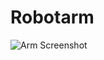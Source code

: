 # Robotarm
![Arm Screenshot](https://github.com/PRAFULPAWAR8888/Robotarm/raw/main/arm_screenshot.png)


